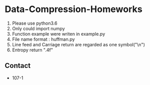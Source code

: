 # Data-Compression-Homeworks

1. Please use python3.6
2. Only could import numpy
3. Function example were writen in example.py
4. File name format : huffman.py
5. Line feed and Carriage return are regarded as one symbol("\n")
6. Entropy return ".4f"

## Contact

* 107-1